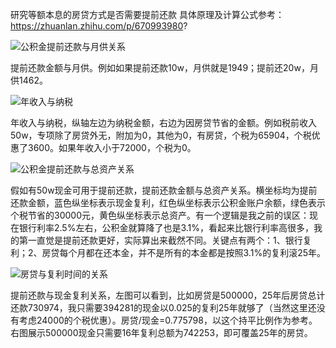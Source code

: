 研究等额本息的房贷方式是否需要提前还款
具体原理及计算公式参考：https://zhuanlan.zhihu.com/p/670993980?

![公积金提前还款与月供关系](https://github.com/Ontheroad123/house_loan_model/assets/31181026/3aafba75-388c-4f2f-b6c2-2ff9ad052865)

提前还款金额与月供。例如如果提前还款10w，月供就是1949；提前还20w，月供1462。

![年收入与纳税](https://github.com/Ontheroad123/house_loan_model/assets/31181026/aca69ded-a6b0-40dd-8119-bd9479a6fdf7)

年收入与纳税，纵轴左边为纳税金额，右边为因房贷节省的金额。例如税前收入50w，专项除了房贷外无，附加为0，其他为0，有房贷，个税为65904，个税优惠了3600。如果年收入小于72000，个税为0。

![公积金提前还款与总资产关系](https://github.com/Ontheroad123/house_loan_model/assets/31181026/208c3561-c5df-4980-9968-aa9cfdc25658)

假如有50w现金可用于提前还款，提前还款金额与总资产关系。横坐标均为提前还款金额，蓝色纵坐标表示现金复利，红色纵坐标表示公积金账户余额，绿色表示个税节省的30000元，黄色纵坐标表示总资产。有一个逻辑是我之前的误区：现在银行利率2.5%左右，公积金就算降了也是3.1%，看起来比银行利率高很多，我的第一直觉是提前还款更好，实际算出来截然不同。关键点有两个：1、银行复利；2、房贷每个月都在还本金，并不是所有的本金都是按照3.1%的复利滚25年。

![房贷与复利时间的关系](https://github.com/Ontheroad123/house_loan_model/assets/31181026/60e86358-1c7d-4472-b4db-1e7743337899)

提前还款与现金复利关系，左图可以看到，比如房贷是500000，25年后房贷总计还款730974，我只需要394281的现金以0.025的复利25年就够了（当然这里还没有考虑24000的个税优惠）。房贷/现金=0.775798，以这个持平比例作为参考。右图展示500000现金只需要16年复利总额为742253，即可覆盖25年的房贷。
